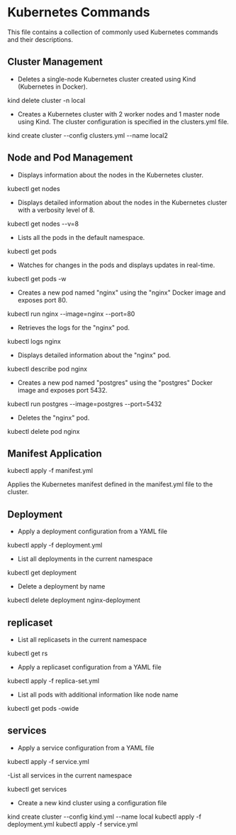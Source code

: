 # Kubernetes Commands

This file contains a collection of commonly used Kubernetes commands and their descriptions.

## Cluster Management

- Deletes a single-node Kubernetes cluster created using Kind (Kubernetes in Docker).


kind delete cluster -n local

- Creates a Kubernetes cluster with 2 worker nodes and 1 master node using Kind. The cluster configuration is specified in the clusters.yml file.


kind create cluster --config clusters.yml --name local2


## Node and Pod Management

- Displays information about the nodes in the Kubernetes cluster.


kubectl get nodes

- Displays detailed information about the nodes in the Kubernetes cluster with a verbosity level of 8.

 
kubectl get nodes --v=8

- Lists all the pods in the default namespace.


kubectl get pods

- Watches for changes in the pods and displays updates in real-time.

 
kubectl get pods -w

- Creates a new pod named "nginx" using the "nginx" Docker image and exposes port 80.

 
kubectl run nginx --image=nginx --port=80

- Retrieves the logs for the "nginx" pod.

 
kubectl logs nginx

- Displays detailed information about the "nginx" pod.

 
kubectl describe pod nginx

- Creates a new pod named "postgres" using the "postgres" Docker image and exposes port 5432.


kubectl run postgres --image=postgres --port=5432

- Deletes the "nginx" pod.

 
kubectl delete pod nginx

## Manifest Application


kubectl apply -f manifest.yml

Applies the Kubernetes manifest defined in the manifest.yml file to the cluster.


## Deployment

- Apply a deployment configuration from a YAML file

kubectl apply -f deployment.yml

- List all deployments in the current namespace

kubectl get deployment

- Delete a deployment by name

kubectl delete deployment nginx-deployment

## replicaset

- List all replicasets in the current namespace

kubectl get rs

- Apply a replicaset configuration from a YAML file

kubectl apply -f replica-set.yml

- List all pods with additional information like node name

kubectl get pods -owide

## services

- Apply a service configuration from a YAML file

kubectl apply -f service.yml


-List all services in the current namespace

kubectl get services


- Create a new kind cluster using a configuration file

kind create cluster --config kind.yml --name local
kubectl apply -f deployment.yml
kubectl apply -f service.yml